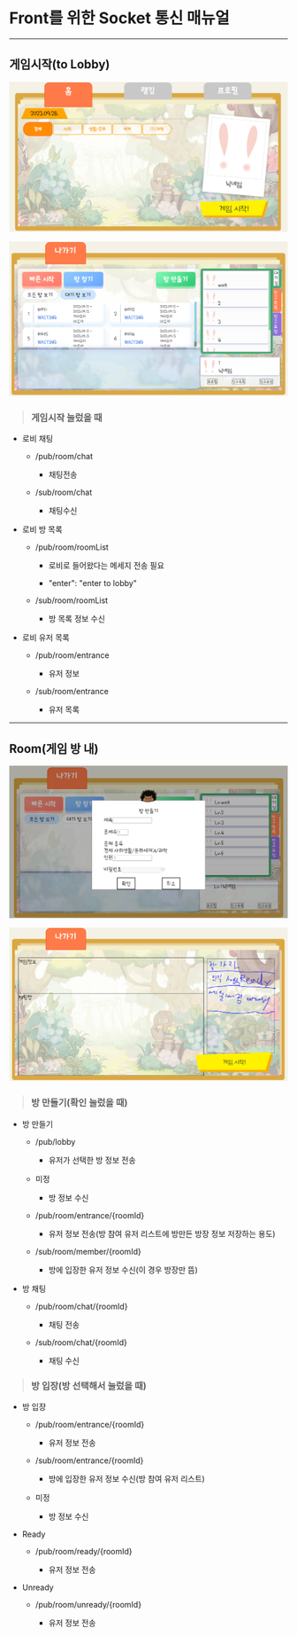 # Front를 위한 Socket 통신 매뉴얼

---

## 게임시작(to Lobby)

![](Socket_매뉴얼_assets/2023-09-30-20-59-18-image.png)

![](Socket_매뉴얼_assets/2023-09-30-20-59-47-image.png)

> ### 게임시작 눌렀을 때

- 로비 채팅
  
  - /pub/room/chat
    
    - 채팅전송
  
  - /sub/room/chat
    
    - 채팅수신

- 로비 방 목록
  
  - /pub/room/roomList
    
    - 로비로 들어왔다는 메세지 전송 필요
    
    - "enter": "enter to lobby"
  
  - /sub/room/roomList
    
    - 방 목록 정보 수신

- 로비 유저 목록
  
  - /pub/room/entrance
    
    - 유저 정보
  
  - /sub/room/entrance
    
    - 유저 목록



--- 

## Room(게임 방 내)

![](Socket_매뉴얼_assets/2023-09-30-22-04-44-image.png)

![](Socket_매뉴얼_assets/2023-09-30-21-04-11-image.png)

> ### 방 만들기(확인 눌렀을 때)

- 방 만들기
  
  - /pub/lobby
    
    - 유저가 선택한 방 정보 전송
  
  - 미정
    
    - 방 정보 수신
  
  - /pub/room/entrance/{roomId}
    
    - 유저 정보 전송(방 참여 유저 리스트에 방만든 방장 정보 저장하는 용도)
  
  - /sub/room/member/{roomId}
    
    - 방에 입장한 유저 정보 수신(이 경우 방장만 뜸)

- 방 채팅
  
  - /pub/room/chat/{roomId}
    
    - 채팅 전송
  
  - /sub/room/chat/{roomId}
    
    - 채팅 수신

> ### 방 입장(방 선택해서 눌렀을 때)

- 방 입장
  
  - /pub/room/entrance/{roomId}
    
    - 유저 정보 전송
  
  - /sub/room/entrance/{roomId}
    
    - 방에 입장한 유저 정보 수신(방 참여 유저 리스트)
  
  - 미정
    
    - 방 정보 수신

- Ready
  
  - /pub/room/ready/{roomId}
    
    - 유저 정보 전송

- Unready
  
  - /pub/room/unready/{roomId}
    
    - 유저 정보 전송


